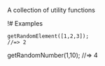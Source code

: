 A collection of utility functions

!# Examples

 ```
getRandomElement([1,2,3]);
//=> 2
 ```

 getRandomNumber(1,10);
 //=> 4
